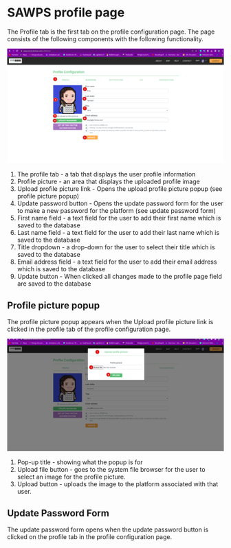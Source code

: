 # SAWPS profile page

The Profile tab is the first tab on the profile configuration page. The page consists of the following components with the following functionality. 

![Profile Page](img/profile.png)

1. The profile tab - a tab that displays the user profile information
2. Profile picture - an area that displays the uploaded profile image
3. Upload profile picture link - Opens the upload profile picture popup (see profile picture popup)
4. Update password button - Opens the update password form for the user to make a new password for the platform (see update password form)
5. First name field - a text field for the user to add their first name which is saved to the database
6. Last name field - a text field for the user to add their last name which is saved to the database
7. Title dropdown - a drop-down for the user to select their title which is saved to the database
8. Email address field - a text field for the user to add their email address which is saved to the database 
9. Update button - When clicked all changes made to the profile page field are saved to the database

## Profile picture popup
The profile picture popup appears when the Upload profile picture link is clicked in the profile tab of the profile configuration page. 

![Profile picture popup](img/profile-pick-upload.png)

1. Pop-up title - showing what the popup is for
2. Upload file button - goes to the system file browser for the user to select an image for the profile picture. 
3. Upload button - uploads the image to the platform associated with that user. 

## Update Password Form
The update password form opens when the update password button is clicked on the profile tab in the profile configuration page.

